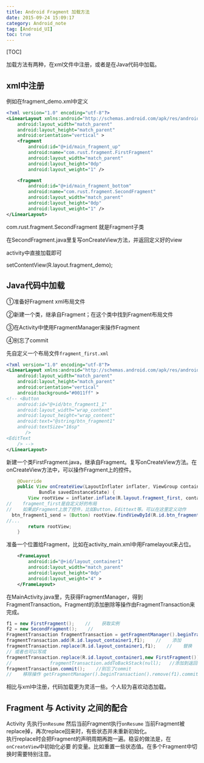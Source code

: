 ```yaml
---
title: Android Fragment 加载方法
date: 2015-09-24 15:09:17
category: Android_note
tag: [Android_UI]
toc: true
---
```

[TOC]

加载方法有两种，在xml文件中注册，或者是在Java代码中加载。

## xml中注册

例如在fragment_demo.xml中定义
```xml
<?xml version="1.0" encoding="utf-8"?>
<LinearLayout xmlns:android="http://schemas.android.com/apk/res/android"
    android:layout_width="match_parent"
    android:layout_height="match_parent"
    android:orientation="vertical" >
    <fragment
        android:id="@+id/main_fragment_up"
        android:name="com.rust.fragment.FirstFragment"
        android:layout_width="match_parent"
        android:layout_height="0dp"
        android:layout_weight="1" />

    <fragment
        android:id="@+id/main_fragment_bottom"
        android:name="com.rust.fragment.SecondFragment"
        android:layout_width="match_parent"
        android:layout_height="0dp"
        android:layout_weight="1" />
</LinearLayout>
```
com.rust.fragment.SecondFragment 就是Fragment子类

在SecondFragment.java里复写onCreateView方法，并返回定义好的view

activity中直接加载即可

setContentView(R.layout.fragment_demo);

## Java代码中加载

①准备好Fragment xml布局文件

②新建一个类，继承自Fragment；在这个类中找到Fragment布局文件

③在Activity中使用FragmentManager来操作Fragment

④别忘了commit

先自定义一个布局文件`fragment_first.xml`

```xml
<?xml version="1.0" encoding="utf-8"?>
<LinearLayout xmlns:android="http://schemas.android.com/apk/res/android"
    android:layout_width="match_parent"
    android:layout_height="match_parent"
    android:orientation="vertical"
    android:background="#0011ff" >
<!-- <Button
    android:id="@+id/btn_fragment1_1"
    android:layout_width="wrap_content"
    android:layout_height="wrap_content"
    android:text="@string/btn_fragment1"
    android:textSize="16sp"
       />
<EditText
    /> -->
</LinearLayout>
```


新建一个类FirstFragment.java，继承自Fragment。复写onCreateView方法。在onCreateView方法中，可以操作Fragment上的控件。
```java
    @Override
	public View onCreateView(LayoutInflater inflater, ViewGroup container,
			Bundle savedInstanceState) {
		View rootView = inflater.inflate(R.layout.fragment_first, container,false);
//    fragment_first是自定义好的布局
//    如果此Fragment上放了控件，比如Button，Edittext等。可以在这里定义动作
  btn_fragment1_send = (Button) rootView.findViewById(R.id.btn_fragment1_1);
//...
		return rootView;
	}
```


准备一个位置给Fragment，比如在activity_main.xml中用Framelayout来占位。
```xml
    <FrameLayout
        android:id="@+id/layout_container1"
        android:layout_width="match_parent"
        android:layout_height="0dp"
        android:layout_weight="4" >
    </FrameLayout>
```


在MainActivity.java里，先获得FragmentManager，得到FragmentTransaction。Fragment的添加删除等操作由FragmentTransaction来完成。
```java
f1 = new FirstFragment();    //    获取实例
f2 = new SecondFragment();    //
FragmentTransaction fragmentTransaction = getFragmentManager().beginTransaction();
fragmentTransaction.add(R.id.layout_container1,f1);    //    添加
fragmentTransaction.replace(R.id.layout_container1,f1);    //    替换
// 或者也可以写成
fragmentTransaction.replace(R.id.layout_container1,new FirstFragment());
//				fragmentTransaction.addToBackStack(null);	//添加到返回栈，这样按返回键的时候能返回已添加的fragment
fragmentTransaction.commit();    //别忘了commit
//    移除操作 getFragmentManager().beginTransaction().remove(f1).commit();
```

相比与xml中注册，代码加载更为灵活一些。个人较为喜欢动态加载。

## Fragment 与 Activity 之间的配合
Activity 先执行`onResume` 然后当前Fragment执行`onResume`
当前Fragment被replace掉，再次replace回来时，有些状态并未重新初始化。  
执行replace时会把Fragment的声明周期再跑一遍。稳妥的做法是，在`onCreateView`中初始化必要
的变量。比如重置一些状态值。在多个Fragment中切换时需要特别注意。
